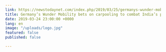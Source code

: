 ```yaml
---
link: https://newstodaynet.com/index.php/2019/03/25/germanys-wunder-mobility-bets-on-carpooling-to-combat-indias-pollution-problem/
title: Germany’s Wunder Mobility bets on carpooling to combat India’s pollution problem
date: 2019-03-24 23:00:00 +0000
lang: en
image: "/uploads/logo.jpg"
featured: false
published: false

---
```

